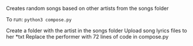 Creates random songs based on other artists from the songs folder

To run: `python3 compose.py`

Create a folder with the artist in the songs folder
Upload song lyrics files to her *txt
Replace the performer with 72 lines of code in compose.py
